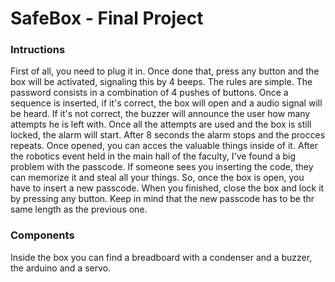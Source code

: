 # SafeBox - Final Project

### Intructions
First of all, you need to plug it in. Once done that, press any button and the box will be activated, signaling this by 4 beeps.
The rules are simple. The password consists in a combination of 4 pushes of buttons. Once a sequence is inserted, if it's correct, the box will open and a audio signal will be heard. If it's not correct, the buzzer will announce the user how many attempts he is left with. Once all the attempts are used and the box is still locked, the alarm will start. After 8 seconds the alarm stops and the procces repeats.
Once opened, you can acces the valuable things inside of it. After the robotics event held in the main hall of the faculty, I've found a big problem with the passcode. If someone sees you inserting the code, they can memorize it and steal all your things. So, once the box is open, you have to insert a new passcode. When you finished, close the box and lock it by pressing any button. Keep in mind that the new passcode has to be thr same length as the previous one.

### Components
Inside the box you can find a breadboard with a condenser and a buzzer, the arduino and a servo.

